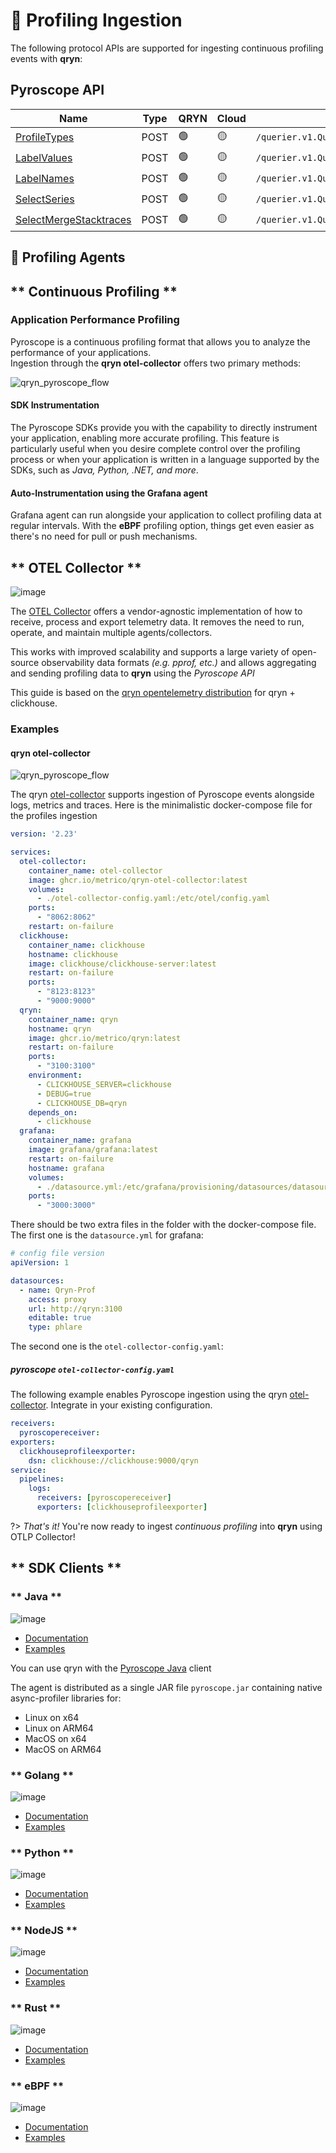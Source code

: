 # 🔻 Profiling Ingestion

The following protocol APIs are supported for ingesting continuous profiling events with **qryn**:

<!-- tabs:start -->

## Pyroscope API

| **Name** | **Type** | **QRYN** | **Cloud** | **APIs** |   
|----------------------|--------------------|----------------|----------------|---------------------------------|
| [ProfileTypes](https://github.com/metrico/qryn/blob/master/pyroscope/proto/querier.proto#L10)| POST | 🟢 |🟡 | `/querier.v1.QuerierService/ProfileTypes` |
| [LabelValues](https://github.com/metrico/qryn/blob/master/pyroscope/proto/querier.proto#L12) | POST | 🟢 |🟡 | `/querier.v1.QuerierService/LabelValues` |
| [LabelNames](https://github.com/metrico/qryn/blob/master/pyroscope/proto/querier.proto#L14) | POST | 🟢 |🟡 | `/querier.v1.QuerierService/LabelNames` |
| [SelectSeries](https://github.com/metrico/qryn/blob/master/pyroscope/proto/querier.proto#L24) | POST | 🟢 |🟡 | `/querier.v1.QuerierService/SelectSeries` |
| [SelectMergeStacktraces](https://github.com/metrico/qryn/blob/master/pyroscope/proto/querier.proto#L18) | POST | 🟢 |🟡 | `/querier.v1.QuerierService/SelectMergeStacktraces` |

<!-- tabs:end -->

## 🔻 Profiling Agents

<!-- tabs:start -->
## ** Continuous Profiling **

### Application Performance Profiling
Pyroscope is a continuous profiling format that allows you to analyze the performance of your applications.<br>
Ingestion through the **qryn otel-collector** offers two primary methods: 

![qryn_pyroscope_flow](https://github.com/metrico/qryn-docs/assets/1423657/e1d4232a-d2c4-467d-8b34-fae0ca95b42e)


#### SDK Instrumentation
The Pyroscope SDKs provide you with the capability to directly instrument your application, enabling more accurate profiling. This feature is particularly useful when you desire complete control over the profiling process or when your application is written in a language supported by the SDKs, such as _Java, Python, .NET, and more_. 

#### Auto-Instrumentation using the Grafana agent
Grafana agent can run alongside your application to collect profiling data at regular intervals. With the **eBPF** profiling option, things get even easier as there's no need for pull or push mechanisms.

## ** OTEL Collector **

<a id=grafana name=grafana></a>

![image](https://user-images.githubusercontent.com/1423657/196469086-3d85efd5-7ef9-4d42-a677-5591470b7cae.png ':size=200')

The [OTEL Collector]([https://opentelemetry.io/docs/collector/](https://github.com/metrico/otel-collector)) offers a vendor-agnostic implementation of how to receive, process and export telemetry data. It removes the need to run, operate, and maintain multiple agents/collectors. 

This works with improved scalability and supports a large variety of open-source observability data formats _(e.g. pprof, etc.)_ and allows aggregating and sending profiling data to **qryn** using the _Pyroscope API_

This guide is based on the [qryn opentelemetry distribution](https://github.com/metrico/otel-collector) for qryn + clickhouse.

### Examples

#### qryn otel-collector

![qryn_pyroscope_flow](https://github.com/metrico/qryn-docs/assets/1423657/e1d4232a-d2c4-467d-8b34-fae0ca95b42e)

The qryn [otel-collector](https://github.com/metrico/otel-collector) supports ingestion of Pyroscope events alongside logs, metrics and traces.
Here is the minimalistic docker-compose file for the profiles ingestion
```yml
version: '2.23'

services:
  otel-collector:
    container_name: otel-collector
    image: ghcr.io/metrico/qryn-otel-collector:latest
    volumes:
      - ./otel-collector-config.yaml:/etc/otel/config.yaml
    ports:
      - "8062:8062"
    restart: on-failure
  clickhouse:
    container_name: clickhouse
    hostname: clickhouse
    image: clickhouse/clickhouse-server:latest
    restart: on-failure
    ports:
      - "8123:8123"
      - "9000:9000"
  qryn:
    container_name: qryn
    hostname: qryn
    image: ghcr.io/metrico/qryn:latest
    restart: on-failure
    ports:
      - "3100:3100"
    environment:
      - CLICKHOUSE_SERVER=clickhouse
      - DEBUG=true
      - CLICKHOUSE_DB=qryn
    depends_on:
      - clickhouse
  grafana:
    container_name: grafana
    image: grafana/grafana:latest
    restart: on-failure
    hostname: grafana
    volumes:
      - ./datasource.yml:/etc/grafana/provisioning/datasources/datasource.yaml
    ports:
      - "3000:3000"
```

There should be two extra files in the folder with the docker-compose file. The first one is the `datasource.yml` for grafana:
```yml
# config file version
apiVersion: 1

datasources:
  - name: Qryn-Prof
    access: proxy
    url: http://qryn:3100
    editable: true
    type: phlare
```

The second one is the `otel-collector-config.yaml`:

##### pyroscope `otel-collector-config.yaml`
The following example enables Pyroscope ingestion using the qryn [otel-collector](Pyroscope). Integrate in your existing configuration.

```yml
receivers:
  pyroscopereceiver:
exporters:
  clickhouseprofileexporter:
    dsn: clickhouse://clickhouse:9000/qryn
service:
  pipelines:
    logs:
      receivers: [pyroscopereceiver]
      exporters: [clickhouseprofileexporter]
```

?> _That's it!_ You're now ready to ingest _continuous profiling_ into **qryn** using OTLP Collector! 

## ** SDK Clients **

<!-- tabs:start -->

### ** Java **
<a id=java name=java></a>

![image](https://github.com/metrico/qryn-docs/assets/1423657/b65d9767-040f-423d-9bde-0a21c4bebb9c ':size=100')

- [Documentation](https://grafana.com/docs/pyroscope/latest/configure-client/language-sdks/java/)
- [Examples](https://github.com/grafana/pyroscope/tree/main/examples/java/rideshare)

You can use qryn with the [Pyroscope Java](https://github.com/grafana/pyroscope-java) client

The agent is distributed as a single JAR file `pyroscope.jar` containing native async-profiler libraries for:

* Linux on x64
* Linux on ARM64
* MacOS on x64
* MacOS on ARM64

### ** Golang **
<a id=java name=golang></a>

![image](https://github.com/metrico/qryn-docs/assets/1423657/49df8fba-3f6e-4e3f-8790-307e5eaefcaf ':size=100')

- [Documentation](https://grafana.com/docs/pyroscope/latest/configure-client/language-sdks/go_push/)
- [Examples](https://github.com/grafana/pyroscope/tree/main/examples/golang-push)

### ** Python **
<a id=java name=python></a>

![image](https://github.com/metrico/qryn-docs/assets/1423657/488d0220-1bc9-479d-94c5-4a11668196f2 ':size=100')

- [Documentation](https://grafana.com/docs/pyroscope/latest/configure-client/language-sdks/python/)
- [Examples](https://github.com/grafana/pyroscope/tree/main/examples/python)

### ** NodeJS **
<a id=java name=nodejs></a>

![image](https://github.com/metrico/qryn-docs/assets/1423657/dddb65eb-65a9-4b98-bfd9-d005e1e54fa8 ':size=100')

- [Documentation](https://grafana.com/docs/pyroscope/latest/configure-client/language-sdks/nodejs/)
- [Examples](https://github.com/grafana/pyroscope/tree/main/examples/nodejs/express)

### ** Rust **
<a id=java name=rust></a>

![image](https://github.com/metrico/qryn-docs/assets/1423657/d7c29289-91a9-415a-9aa4-cf787868507b ':size=100')

- [Documentation](https://grafana.com/docs/pyroscope/latest/configure-client/language-sdks/rust/)
- [Examples](https://github.com/grafana/pyroscope/tree/main/examples/rust/rideshare)

### ** eBPF **
<a id=java name=eBPF></a>

![image](https://github.com/metrico/qryn-docs/assets/1423657/56d73c88-2d1b-4551-9f0c-d88951b3789e ':size=100')

- [Documentation](https://grafana.com/docs/pyroscope/latest/configure-client/grafana-agent/ebpf)
- [Examples](https://github.com/grafana/pyroscope/tree/main/examples/ebpf)

<!-- tabs:end -->


<!-- tabs:end -->
